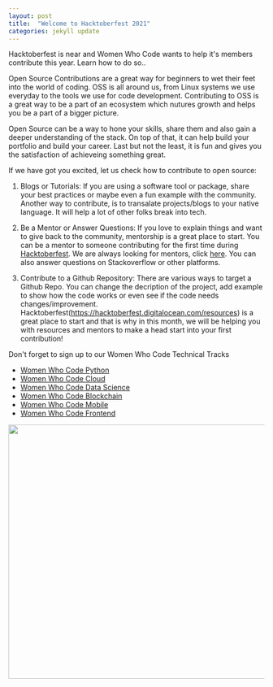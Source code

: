 ```yaml
---
layout: post
title:  "Welcome to Hacktoberfest 2021"
categories: jekyll update
---
```

Hacktoberfest is near and Women Who Code wants to help it's members contribute this year. Learn how to do so..



Open Source Contributions are a great way for beginners to wet their feet into the world of coding. 
OSS is all around us, from Linux systems we use everyday to the tools we use for code development. 
Contributing to OSS is a great way to be a part of an ecosystem which nutures growth and helps you be a part of a bigger picture. 

Open Source can be a way to hone your skills, share them and also gain a deeper understanding of the stack. On top of that, it can help build your portfolio and build your career. Last but not the least, it is fun and gives you the satisfaction of achieveing something great.

If we have got you excited, let us check how to contribute to open source:

1. Blogs or Tutorials: If you are using a software tool or package, share your best practices or maybe even a fun example with the community. Another way to contribute, is to transalate projects/blogs to your native language. It will help a lot of other folks break into tech.

2. Be a Mentor or Answer Questions: If you love to explain things and want to give back to the community, mentorship is a great place to start. You can be a mentor to someone contributing for the first time during [Hacktoberfest](https://hacktoberfest.digitalocean.com/). We are always looking for mentors, click [here](https://forms.gle/hP8WzDH4KKHsz1S87). You can also answer questions on Stackoverflow or other platforms. 

3. Contribute to a Github Repository: There are various ways to target a Github Repo. You can change the decription of the project, add example to show how the code works or even see if the code needs changes/improvement. Hacktoberfest(https://hacktoberfest.digitalocean.com/resources) is a great place to start and that is why in this month, we will be helping you with resources and mentors to make a head start into your first contribution! 

Don't forget to sign up to our Women Who Code Technical Tracks
  - [Women Who Code Python](https://www.womenwhocode.com/python)
  - [Women Who Code Cloud](https://www.womenwhocode.com/cloud)
  - [Women Who Code Data Science](https://www.womenwhocode.com/datascience)
  - [Women Who Code Blockchain](https://www.womenwhocode.com/blockchain)
  - [Women Who Code Mobile](https://www.womenwhocode.com/mobile)
  - [Women Who Code Frontend](https://www.womenwhocode.com/frontend)

  <img src="{{site.baseurl}}/img/mainblog.png" width='1000' height='500'>